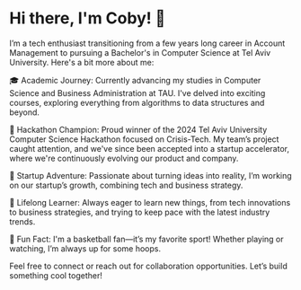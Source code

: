 # Hi there, I'm Coby! 👋

I’m a tech enthusiast transitioning from a few years long career in Account Management to pursuing a Bachelor's in Computer Science at Tel Aviv University. Here's a bit more about me:

🎓 Academic Journey: Currently advancing my studies in Computer Science and Business Administration at TAU. I've delved into exciting courses, exploring everything from algorithms to data structures and beyond.

🥇 Hackathon Champion: Proud winner of the 2024 Tel Aviv University Computer Science Hackathon focused on Crisis-Tech. My team’s project caught attention, and we've since been accepted into a startup accelerator, where we're continuously evolving our product and company.

🚀 Startup Adventure: Passionate about turning ideas into reality, I’m working on our startup’s growth, combining tech and business strategy.

🌱 Lifelong Learner: Always eager to learn new things, from tech innovations to business strategies, and trying to keep pace with the latest industry trends.

🏀 Fun Fact: I'm a basketball fan—it’s my favorite sport! Whether playing or watching, I’m always up for some hoops.

Feel free to connect or reach out for collaboration opportunities. Let’s build something cool together! 
